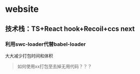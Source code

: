 # website

## 技术栈：TS+React hook+Recoil+ccs next

### 利用swc-loader代替babel-loader
大大减少打包时间和体积
> 如何使用xx打包至去掉无用代码？？？

